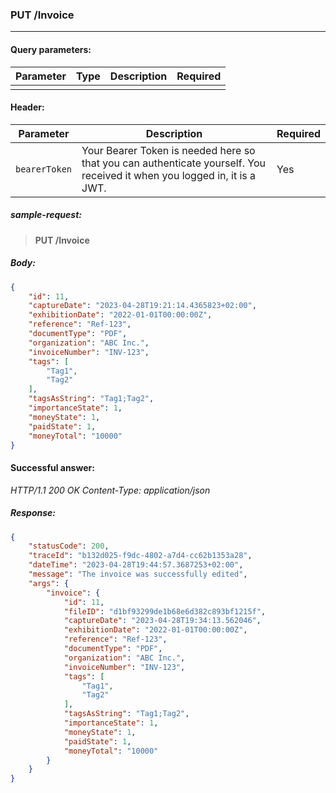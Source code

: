 ### PUT /Invoice
---

#### Query parameters:

| Parameter | Type | Description | Required |
| --- | --- | --- | --- |
|  |  |  |  |

#### Header:

| Parameter | Description | Required |
| --- | --- | --- |
| `bearerToken` | Your Bearer Token is needed here so that you can authenticate yourself. You received it when you logged in, it is a JWT. | Yes |

##### sample-request:

> **PUT /Invoice**

##### Body:

```json
{
    "id": 11,
    "captureDate": "2023-04-28T19:21:14.4365823+02:00",
    "exhibitionDate": "2022-01-01T00:00:00Z",
    "reference": "Ref-123",
    "documentType": "PDF",
    "organization": "ABC Inc.",
    "invoiceNumber": "INV-123",
    "tags": [
        "Tag1",
        "Tag2"
    ],
    "tagsAsString": "Tag1;Tag2",
    "importanceState": 1,
    "moneyState": 1,
    "paidState": 1,
    "moneyTotal": "10000"
}
```

#### Successful answer:

*HTTP/1.1 200 OK
Content-Type: application/json*

##### Response:

```json
{
    "statusCode": 200,
    "traceId": "b132d025-f9dc-4802-a7d4-cc62b1353a28",
    "dateTime": "2023-04-28T19:44:57.3687253+02:00",
    "message": "The invoice was successfully edited",
    "args": {
        "invoice": {
            "id": 11,
            "fileID": "d1bf93299de1b68e6d382c893bf1215f",
            "captureDate": "2023-04-28T19:34:13.562046",
            "exhibitionDate": "2022-01-01T00:00:00Z",
            "reference": "Ref-123",
            "documentType": "PDF",
            "organization": "ABC Inc.",
            "invoiceNumber": "INV-123",
            "tags": [
                "Tag1",
                "Tag2"
            ],
            "tagsAsString": "Tag1;Tag2",
            "importanceState": 1,
            "moneyState": 1,
            "paidState": 1,
            "moneyTotal": "10000"
        }
    }
}
```